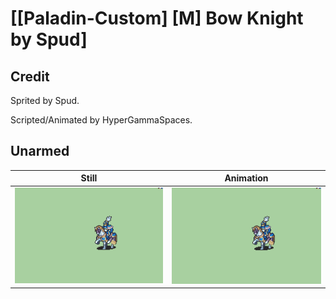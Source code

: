 # [\[Paladin-Custom\] \[M\] Bow Knight by Spud]

## Credit

Sprited by Spud.

Scripted/Animated by HyperGammaSpaces.

## Unarmed

| Still | Animation |
| :---: | :-------: |
| ![Unarmed still](./Unarmed_000.png) | ![Unarmed animation](./Unarmed.gif) |
